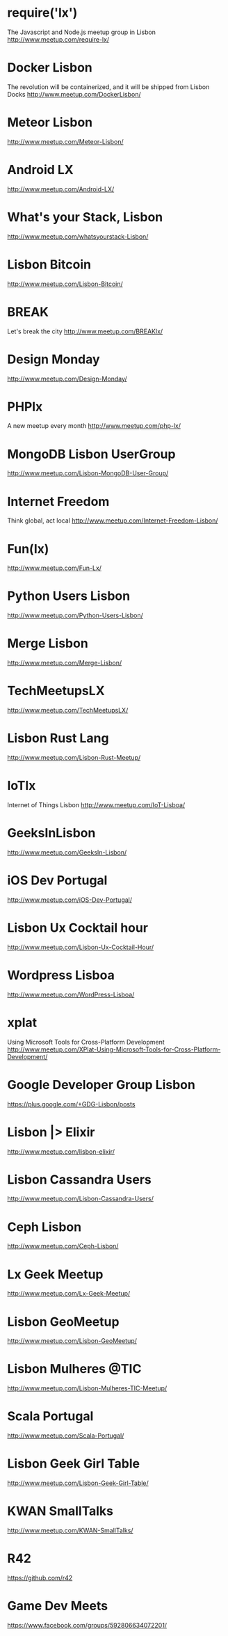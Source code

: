 # require('lx')

The Javascript and Node.js meetup group in Lisbon
http://www.meetup.com/require-lx/

# Docker Lisbon

The revolution will be containerized, and it will be shipped from Lisbon Docks
http://www.meetup.com/DockerLisbon/

# Meteor Lisbon

http://www.meetup.com/Meteor-Lisbon/

# Android LX

http://www.meetup.com/Android-LX/

# What's your Stack, Lisbon

http://www.meetup.com/whatsyourstack-Lisbon/


# Lisbon Bitcoin

http://www.meetup.com/Lisbon-Bitcoin/


# BREAK

Let's break the city
http://www.meetup.com/BREAKlx/


# Design Monday

http://www.meetup.com/Design-Monday/


# PHPlx

A new meetup every month
http://www.meetup.com/php-lx/


# MongoDB Lisbon UserGroup

http://www.meetup.com/Lisbon-MongoDB-User-Group/


# Internet Freedom

Think global, act local
http://www.meetup.com/Internet-Freedom-Lisbon/


# Fun(lx)

http://www.meetup.com/Fun-Lx/

# Python Users Lisbon

http://www.meetup.com/Python-Users-Lisbon/

# Merge Lisbon

http://www.meetup.com/Merge-Lisbon/


# TechMeetupsLX

http://www.meetup.com/TechMeetupsLX/

# Lisbon Rust Lang

http://www.meetup.com/Lisbon-Rust-Meetup/

# IoTlx

Internet of Things Lisbon
http://www.meetup.com/IoT-Lisboa/

# GeeksInLisbon

http://www.meetup.com/GeeksIn-Lisbon/

# iOS Dev Portugal

http://www.meetup.com/iOS-Dev-Portugal/


# Lisbon Ux Cocktail hour

http://www.meetup.com/Lisbon-Ux-Cocktail-Hour/

# Wordpress Lisboa

http://www.meetup.com/WordPress-Lisboa/


# xplat

Using Microsoft Tools for Cross-Platform Development
http://www.meetup.com/XPlat-Using-Microsoft-Tools-for-Cross-Platform-Development/


# Google Developer Group Lisbon

https://plus.google.com/+GDG-Lisbon/posts

# Lisbon |> Elixir

http://www.meetup.com/lisbon-elixir/

# Lisbon Cassandra Users

http://www.meetup.com/Lisbon-Cassandra-Users/

# Ceph Lisbon

http://www.meetup.com/Ceph-Lisbon/

# Lx Geek Meetup

http://www.meetup.com/Lx-Geek-Meetup/


# Lisbon GeoMeetup

http://www.meetup.com/Lisbon-GeoMeetup/

# Lisbon Mulheres @TIC

http://www.meetup.com/Lisbon-Mulheres-TIC-Meetup/


# Scala Portugal

http://www.meetup.com/Scala-Portugal/


# Lisbon Geek Girl Table

http://www.meetup.com/Lisbon-Geek-Girl-Table/


# KWAN SmallTalks

http://www.meetup.com/KWAN-SmallTalks/


# R42

https://github.com/r42


# Game Dev Meets

https://www.facebook.com/groups/592806634072201/
